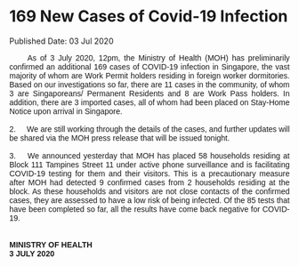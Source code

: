 <html>
    <meta http-equiv="Content-Type" content="text/html; charset=utf-8"/>
    <meta charset="utf-8"/>
    <title>169 New Cases of Covid-19 Infection</title>
    <body><h1>169 New Cases of Covid-19 Infection</h1>
    <p>Published Date: 03 Jul 2020</p> <p style="text-align: justify;"><span style="font-family: Arial;"><span style="font-size: 14px;">&nbsp; &nbsp; &nbsp;As of 3 July 2020, 12pm, the Ministry of Health (MOH) has preliminarily confirmed an additional 169 cases of COVID-19 infection in Singapore, the vast majority of whom are Work Permit holders residing in foreign worker dormitories. Based on our investigations so far, there are 11 cases in the community, of whom 3 are Singaporeans/ Permanent Residents and 8 are Work Pass holders. In addition, there are 3 imported cases, all of whom had been placed on Stay-Home Notice upon arrival in Singapore.&nbsp;<br><br>2.&nbsp; &nbsp; &nbsp;We are still working through the details of the cases, and further updates will be shared via the MOH press release that will be issued tonight.&nbsp;<br><br>3.&nbsp; &nbsp; We announced yesterday that MOH has placed 58 households residing at Block 111 Tampines Street 11 under active phone surveillance and is facilitating COVID-19 testing for them and their visitors. This is a precautionary measure after MOH had detected 9 confirmed cases from 2 households residing at the block. As these households and visitors are not close contacts of the confirmed cases, they are assessed to have a low risk of being infected. Of the 85 tests that have been completed so far, all the results have come back negative for COVID-19.&nbsp;<br><br><br><strong>MINISTRY OF HEALTH<br>3 JULY 2020</strong></span></span></p></body>
</html>